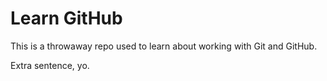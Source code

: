 # Learn GitHub

This is a throwaway repo used to learn about working with Git and GitHub.

Extra sentence, yo.
